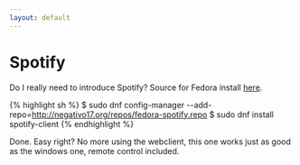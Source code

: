 ```yaml
---
layout: default
---
```

# Spotify

Do I really need to introduce Spotify? Source for Fedora install [here](http://www.smittix.co.uk/fedora-22-quick-easy-install-of-spotify/).

{% highlight sh %}
$ sudo dnf config-manager --add-repo=http://negativo17.org/repos/fedora-spotify.repo
$ sudo dnf install spotify-client
{% endhighlight %}

Done. Easy right? No more using the webclient, this one works just as good as the windows one, remote control included.